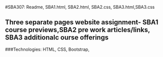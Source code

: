 #SBA307: Readme, SBA1.html, SBA2.html, SBA2.css, SBA3.html,SBA3.css
## Three separate pages website assignment- SBA1 course previews,SBA2 pre work articles/links, SBA3 additionalc ourse offerings
###Technologies: HTML, CSS, Bootstrap, 
